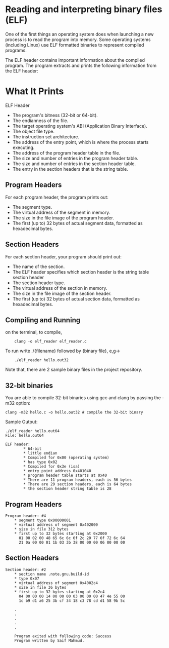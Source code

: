 
# Reading and interpreting binary files (ELF)
One of the first things an operating system does when launching a new process is to read the program into memory. Some operating systems (including Linux) use ELF formatted binaries to represent compiled programs.

The ELF header contains important information about the compiled program. The program extracts and prints the following information from the ELF header:

# What It Prints
ELF Header
- The program's bitness (32-bit or 64-bit).
- The endianness of the file.
- The target operating system's ABI (Application Binary Interface).
- The object file type.
- The instruction set architecture.
- The address of the entry point, which is where the process starts executing.
- The address of the program header table in the file.
- The size and number of entries in the program header table.
- The size and number of entries in the section header table.
- The entry in the section headers that is the string table.

## Program Headers
For each program header, the program prints out:

- The segment type.
- The virtual address of the segment in memory.
- The size in the file image of the program header.
- The first (up to) 32 bytes of actual segment data, formatted as hexadecimal bytes. 

## Section Headers
For each section header, your program should print out:

- The name of the section.
- The ELF header specifies which section header is the string table section header
- The section header type.
- The virtual address of the section in memory.
- The size in the file image of the section header.
- The first (up to) 32 bytes of actual section data, formatted as hexadecimal bytes.

## Compiling and Running

on the terminal, to compile,

```
    clang -o elf_reader elf_reader.c
```
To run write ./{filename} followed by {binary file}, e,g->
```
    ./elf_reader hello.out32
```
Note that, there are 2 sample binary files in the project repository.

## 32-bit binaries
You are able to compile 32-bit binaries using gcc and clang by passing the -m32 option:

    clang -m32 hello.c -o hello.out32 # compile the 32-bit binary
    
Sample Output:

    ./elf_reader hello.out64
    File: hello.out64

    ELF header:
            * 64-bit
            * little endian
            * Compiled for 0x00 (operating system)
            * has type 0x02
            * Compiled for 0x3e (isa)
            * entry point address 0x401040
            * program header table starts at 0x40
            * There are 11 program headers, each is 56 bytes
            * There are 29 section headers, each is 64 bytes
            * the section header string table is 28

## Program Headers
    Program header: #4
        * segment type 0x00000001
        * virtual address of segment 0x402000
        * size in file 312 bytes
        * first up to 32 bytes starting at 0x2000
          01 00 02 00 48 65 6c 6c 6f 2c 20 77 6f 72 6c 64 
          21 0a 00 00 01 1b 03 3b 38 00 00 00 06 00 00 00

## Section Headers
    Section header: #2
        * section name .note.gnu.build-id
        * type 0x07
        * virtual address of segment 0x4002c4
        * size in file 36 bytes
        * first up to 32 bytes starting at 0x2c4
          04 00 00 00 14 00 00 00 03 00 00 00 47 4e 55 00 
          1c b9 d1 a6 25 3b cf 34 18 c3 78 cd d1 58 9b 5c

        .
        .
        .
        .
        .


```
    Program exited with following code: Success
    Program written by Saif Mahmud.
```

